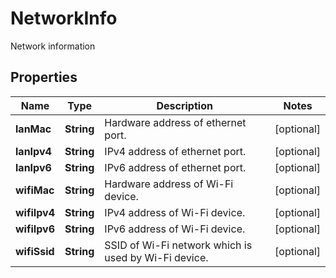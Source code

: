 

# NetworkInfo

Network information

## Properties

| Name | Type | Description | Notes |
|------------ | ------------- | ------------- | -------------|
|**lanMac** | **String** | Hardware address of ethernet port. |  [optional] |
|**lanIpv4** | **String** | IPv4 address of ethernet port. |  [optional] |
|**lanIpv6** | **String** | IPv6 address of ethernet port. |  [optional] |
|**wifiMac** | **String** | Hardware address of Wi-Fi device. |  [optional] |
|**wifiIpv4** | **String** | IPv4 address of Wi-Fi device. |  [optional] |
|**wifiIpv6** | **String** | IPv6 address of Wi-Fi device. |  [optional] |
|**wifiSsid** | **String** | SSID of Wi-Fi network which is used by Wi-Fi device. |  [optional] |



